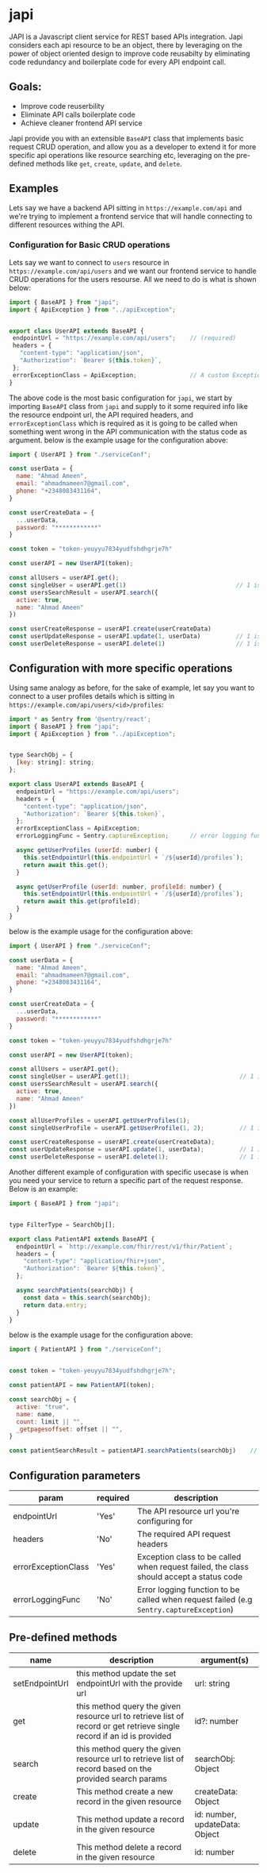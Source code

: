 # japi
JAPI is a Javascript client service for REST based APIs integration. Japi considers each api resource to be an object, there by leveraging on the power of object oriented design to improve code reusabilty by eliminating code redundancy and boilerplate code for every API endpoint call. 

## Goals:

 - Improve code reuserbility
 - Eliminate API calls boilerplate code
 - Achieve cleaner frontend API service


Japi provide you with an extensible `BaseAPI` class that implements basic request CRUD operation, and allow you as a developer to extend it for more specific api operations like resource searching etc, leveraging on the pre-defined methods like `get`, `create`, `update`, and `delete`.

## Examples

Lets say we have a backend API sitting in `https://example.com/api` and we're trying to implement a frontend service that will handle connecting to different resources withing the API.

### Configuration for Basic CRUD operations

 Lets say we want to connect to `users` resource in `https://example.com/api/users` and we want our frontend service to handle CRUD operations for the users resourse. All we need to do is what is shown below:

 ```js
import { BaseAPI } from "japi";
import { ApiException } from "../apiException";


export class UserAPI extends BaseAPI {
  endpointUrl = "https://example.com/api/users";    // (required)
  headers = {
    "content-type": "application/json",
    "Authorization": `Bearer ${this.token}`,
  };
  errorExceptionClass = ApiException;               // A custom Exception class (required)
}
 ```
The above code is the most basic configuration for `japi`, we start by importing `BaseAPI` class from `japi` and supply to it some required info like the resource endpoint url, the API required headers, and `errorExceptionClass` which is required as it is going to be called when something went wrong in the API communication with the status code as argument. below is the example usage for the configuration above:

```js
import { UserAPI } from "./serviceConf";

const userData = {
  name: "Ahmad Ameen",
  email: "ahmadmameen7@gmail.com",
  phone: "+2348083431164",
}

const userCreateData = {
  ...userData,
  password: "************"
}

const token = "token-yeuyyu7834yudfshdhgrje7h"

const userAPI = new UserAPI(token);

const allUsers = userAPI.get();
const singleUser = userAPI.get(1)                               // 1 is the user id
const usersSearchResult = userAPI.search({
  active: true, 
  name: "Ahmad Ameen"
})

const userCreateResponse = userAPI.create(userCreateData)
const userUpdateResponse = userAPI.update(1, userData)          // 1 is the user id
const userDeleteResponse = userAPI.delete(1)                    // 1 is the user id
```

## Configuration with more specific operations

Using same analogy as before, for the sake of example, let say you want to connect to a user profiles details which is sitting in `https://example.com/api/users/<id>/profiles`:

```js
import * as Sentry from '@sentry/react';
import { BaseAPI } from "japi";
import { ApiException } from "../apiException";


type SearchObj = {
  [key: string]: string;
};

export class UserAPI extends BaseAPI {
  endpointUrl = "https://example.com/api/users";
  headers = {
    "content-type": "application/json",
    "Authorization": `Bearer ${this.token}`,
  };
  errorExceptionClass = ApiException;
  errorLoggingFunc = Sentry.captureException;      // error logging function that accept error object as argument like Sentry (optional)

  async getUserProfiles (userId: number) {
    this.setEndpointUrl(this.endpointUrl + `/${userId}/profiles`);
    return await this.get();
  }

  async getUserProfile (userId: number, profileId: number) {
    this.setEndpointUrl(this.endpointUrl + `/${userId}/profiles`);
    return await this.get(profileId);
  }
}
```
below is the example usage for the configuration above:

```js
import { UserAPI } from "./serviceConf";

const userData = {
  name: "Ahmad Ameen",
  email: "ahmadmameen7@gmail.com",
  phone: "+2348083431164",
}

const userCreateData = {
  ...userData,
  password: "************"
}

const token = "token-yeuyyu7834yudfshdhgrje7h"

const userAPI = new UserAPI(token);

const allUsers = userAPI.get();
const singleUser = userAPI.get(1);                               // 1 is the user id
const usersSearchResult = userAPI.search({
  active: true, 
  name: "Ahmad Ameen"
})

const allUserProfiles = userAPI.getUserProfiles(1);
const singleUserProfile = userAPI.getUserProfile(1, 2);          // 1 is the userId, and 2 is the ProfileId 

const userCreateResponse = userAPI.create(userCreateData);
const userUpdateResponse = userAPI.update(1, userData);          // 1 is the user id
const userDeleteResponse = userAPI.delete(1);                    // 1 is the user id
```

Another different example of configuration with specific usecase is when you need your service to return a specific part of the request response. Below is an example:

```js
import { BaseAPI } from "japi";


type FilterType = SearchObj[];

export class PatientAPI extends BaseAPI {
  endpointUrl = `http://example.com/fhir/rest/v1/fhir/Patient`;
  headers = {
    "content-type": "application/fhir+json",
    "Authorization": `Bearer ${this.token}`,
  };

  async searchPatients(searchObj) {
    const data = this.search(searchObj);
    return data.entry;
  }
}
```

below is the example usage for the configuration above:

```js
import { PatientAPI } from "./serviceConf";


const token = "token-yeuyyu7834yudfshdhgrje7h";

const patientAPI = new PatientAPI(token);

const searchObj = {
  active: "true",
  name: name,
  count: limit || "",
  _getpagesoffset: offset || "",
}

const patientSearchResult = patientAPI.searchPatients(searchObj)    // returns entry part of the search() response
```

## Configuration parameters
| param               | required | description                                                                             |
|---------------------|----------|-----------------------------------------------------------------------------------------|
| endpointUrl         | 'Yes'    | The API resource url you're configuring for                                             |
| headers             | 'No'     | The required API request headers                                                        |
| errorExceptionClass | 'Yes'    | Exception class to be called when request failed, the class should accept a status code |
| errorLoggingFunc    | 'No'     | Error logging function to be called when request failed (e.g `Sentry.captureException`) |

## Pre-defined methods
| name                | description                                                 | argument(s)                                     |
|---------------------|-------------------------------------------------------------|-------------------------------------------------|
| setEndpointUrl      | this method update the set endpointUrl with the provide url | url: string
| get                 | this method query the given resource url to retrieve list of record or get retrieve single record if an id is provided | id?: number |
| search              | this method query the given resource url to retrieve list of record based on the provided search params | searchObj: Object |
| create              | This method create a new record in the given resource | createData: Object                                    |
| update              | This method update a record in the given resource     | id: number, updateData: Object
| delete              | This method delete a record in the given resource     | id: number
